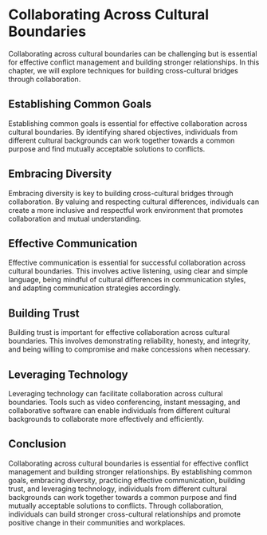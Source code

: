 Collaborating Across Cultural Boundaries
====================================================================================

Collaborating across cultural boundaries can be challenging but is essential for effective conflict management and building stronger relationships. In this chapter, we will explore techniques for building cross-cultural bridges through collaboration.

Establishing Common Goals
-------------------------

Establishing common goals is essential for effective collaboration across cultural boundaries. By identifying shared objectives, individuals from different cultural backgrounds can work together towards a common purpose and find mutually acceptable solutions to conflicts.

Embracing Diversity
-------------------

Embracing diversity is key to building cross-cultural bridges through collaboration. By valuing and respecting cultural differences, individuals can create a more inclusive and respectful work environment that promotes collaboration and mutual understanding.

Effective Communication
-----------------------

Effective communication is essential for successful collaboration across cultural boundaries. This involves active listening, using clear and simple language, being mindful of cultural differences in communication styles, and adapting communication strategies accordingly.

Building Trust
--------------

Building trust is important for effective collaboration across cultural boundaries. This involves demonstrating reliability, honesty, and integrity, and being willing to compromise and make concessions when necessary.

Leveraging Technology
---------------------

Leveraging technology can facilitate collaboration across cultural boundaries. Tools such as video conferencing, instant messaging, and collaborative software can enable individuals from different cultural backgrounds to collaborate more effectively and efficiently.

Conclusion
----------

Collaborating across cultural boundaries is essential for effective conflict management and building stronger relationships. By establishing common goals, embracing diversity, practicing effective communication, building trust, and leveraging technology, individuals from different cultural backgrounds can work together towards a common purpose and find mutually acceptable solutions to conflicts. Through collaboration, individuals can build stronger cross-cultural relationships and promote positive change in their communities and workplaces.
